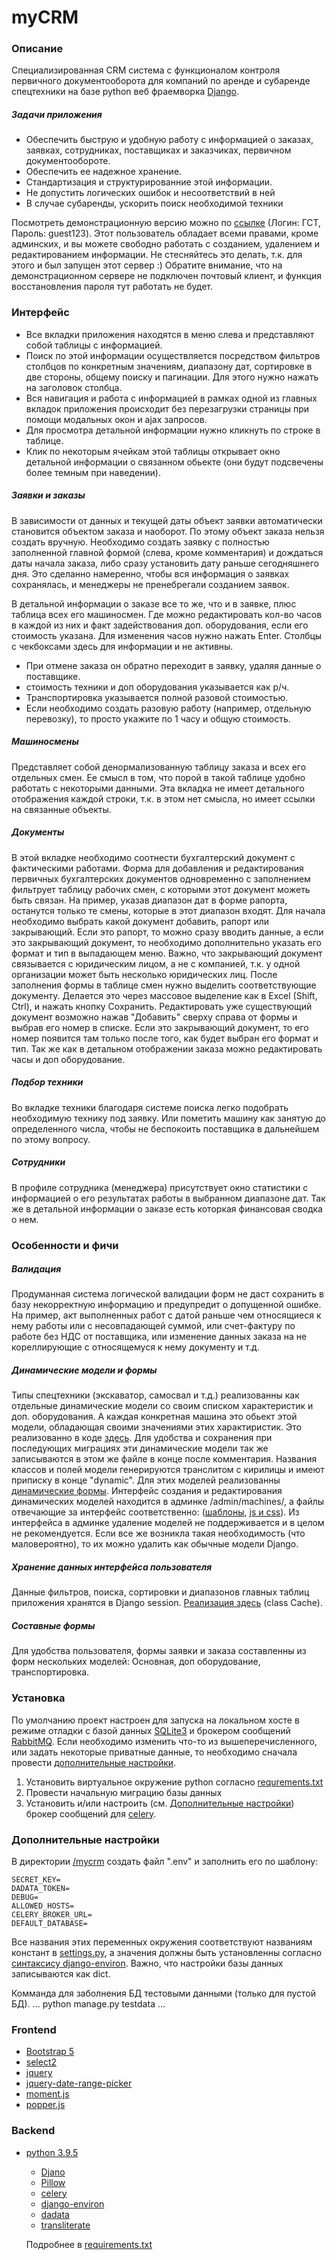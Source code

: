 # myCRM

### Описание

Специализированная CRM система с функционалом контроля первичного документооборота для компаний по аренде и субаренде спецтехники на базе python веб фраемворка [Django](https://www.djangoproject.com/).
##### Задачи приложения
- Обеспечить быструю и удобную работу с информацией о заказах, заявках, сотрудниках, поставщиках и заказчиках, первичном документообороте.
- Обеспечить ее надежное хранение.
- Стандартизация и структурированние этой информации.
- Не допустить логических ошибок и несоответствий в ней
- В случае субаренды, ускорить поиск необходимой техники

Посмотреть демонстрационную версию можно по [ссылке](https://ilovejquery.ru/) (Логин: ГСТ, Пароль: guest123). Этот пользователь обладает всеми правами, кроме админских, и вы можете свободно работать с созданием, удалением и редактированием информации. Не стесняйтесь это делать, т.к. для этого и был запущен этот сервер :) Обратите внимание, что на демонстрационном сервере не подключен почтовый клиент, и функция восстановления пароля тут работать не будет.

### Интерфейс

- Все вкладки приложения находятся в меню слева и представляют собой таблицы с информацией.
- Поиск по этой информации осуществляется посредством фильтров столбцов по конкретным значениям, диапазону дат, сортировке в две стороны, общему поиску и пагинации. Для этого нужно нажать на заголовок столбца.
- Вся навигация и работа с информацией в рамках одной из главных вкладок приложения происходит без перезагрузки страницы при помощи модальных окон и ajax запросов.
- Для просмотра детальной информации нужно кликнуть по строке в таблице.
- Клик по некоторым ячейкам этой таблицы открывает окно детальной информации о связанном обьекте (они будут подсвечены более темным при наведении).

##### Заявки и заказы
В зависимости от данных и текущей даты объект заявки автоматически становится объектом заказа и наоборот. По этому объект заказа нельзя создать вручную. Необходимо создать заявку с полностью заполненной главной формой (слева, кроме комментария) и дождаться даты начала заказа, либо сразу установить дату раньше сегодняшнего дня. Это сделанно намеренно, чтобы вся информация о заявках сохранялась, и менеджеры не пренебрегали созданием заявок.

В детальной информации о заказе все то же, что и в заявке, плюс таблица всех его машиносмен. Где можно редактировать кол-во часов в каждой из них и факт задействования доп. оборудования, если его стоимость указана. Для изменения часов нужно нажать Enter. Столбцы с чекбоксами здесь для информации и не активны.

- При отмене заказа он обратно переходит в заявку, удаляя данные о поставщике.
- стоимость техники и доп оборудования указывается как р/ч.
- Транспортировка указывается полной разовой стоимостью.
- Если необходимо создать разовую работу (например, отдельную перевозку), то просто укажите по 1 часу и общую стоимость.

##### Машиносмены
Представляет собой денормализованную таблицу заказа и всех его отдельных смен. Ее смысл в том, что порой в такой таблице удобно работать с некоторыми данными. Эта вкладка не имеет детального отображения каждой строки, т.к. в этом нет смысла, но имеет ссылки на связанные объекты.
##### Документы
В этой вкладке необходимо соотнести бухгалтерский документ с фактическими работами. Форма для добавления и редактирования первичных бухгалтерских документов одновременно с заполнением фильтрует таблицу рабочих смен, с которыми этот документ можеть быть связан. На пример, указав диапазон дат в форме рапорта, останутся только те смены, которые в этот диапазон входят. Для начала необходимо выбрать какой документ добавить, рапорт или закрывающий. Если это рапорт, то можно сразу вводить данные, а если это закрывающий документ, то необходимо дополнительно указать его формат и тип в выпадающем меню. Важно, что закрывающий документ связывается с юридическим лицом, а не с компанией, т.к. у одной организации может быть несколько юридических лиц. После заполнения формы в таблице смен нужно выделить соответствующие документу. Делается это через массовое выделение как в Excel (Shift, Ctrl), и нажать кнопку Сохранить. Редактировать уже существующий документ возможно нажав "Добавить" сверху справа от формы и выбрав его номер в списке. Если это закрывающий документ, то его номер появится там только после того, как будет выбран его формат и тип. Так же как в детальном отображении заказа можно редактировать часы и доп оборудование.
##### Подбор техники
Во вкладке техники благодаря системе поиска легко подобрать необходимую технику под заявку. Или пометить машину как занятую до определенного числа, чтобы не беспокоить поставщика в дальнейшем по этому вопросу.
##### Сотрудники
В профиле сотрудника (менеджера) присутствует окно статистики с информацией о его результатах работы в выбранном диапазоне дат. Так же в детальной информации о заказе есть которкая финансовая сводка о нем.

### Особенности и фичи

##### Валидация
Продуманная система логической валидации форм не даст сохранить в базу некорректную информацию и предупредит о допущенной ошибке. На пример, акт выполненных работ с датой раньше чем относящиеся к нему работы или с несовпадающей суммой, или счет-фактуру по работе без НДС от поставщика, или изменение данных заказа на не кореллирующие с относящемуся к нему документу и т.д.
##### Динамические модели и формы
Типы спецтехники (экскаватор, самосвал и т.д.) реализованны как отдельные динамические модели со своим списком характеристик и доп. оборудования. А каждая конкретная машина это обьект этой модели, обладающая своими значениями этих характиристик. Это реализованно в коде [здесь](machines/models.py). Для удобства и сохранения при последующих миграциях эти динамические модели так же записываются в этом же файле в конце после комментария. Названия классов и полей модели генерируются транслитом с кирилицы и имеют приписку в конце "dynamic". Для этих моделей реализованны [динамические формы](machines/forms.py). Интерфейс создания и редактирования динамических моделей находится в админке /admin/machines/, а файлы отвечающие за интерфейс соответственно: ([шаблоны](machines/templates/admin/), [js и css](machines/static/admin/)). Из интерфейса в админке удаление моделей не поддерживается и в целом не рекомендуется. Если все же возникла такая необходимость (что маловероятно), то их можно удалить как обычные модели Django.
##### Хранение данных интерфейса пользователя
Данные фильтров, поиска, сортировки и диапазонов главных таблиц приложения хранятся в Django session. [Реализация здесь](mainapp/utils.py) (class Cache).
##### Составные формы
Для удобства пользователя, формы заявки и заказа составленны из форм нескольких моделей: Основная, доп оборудование, транспортировка.

### Установка

По умолчанию проект настроен для запуска на локальном хосте в режиме отладки с базой данных [SQLite3](https://www.sqlite.org/index.html) и брокером сообщений [RabbitMQ](https://www.rabbitmq.com/). Если необходимо изменить что-то из вышеперечисленного, или задать некоторые приватные данные, то необходимо сначала провести [дополнительные настройки](#дополнительные-настройки).

1. Установить виртуальное окружение python согласно [requrements.txt](requrements.txt)
2. Провести начальную миграцию базы данных
3. Установить и/или настроить (см. [Дополнительные настройки](#дополнительные-настройки)) брокер сообщений для [celery](https://docs.celeryproject.org/en/stable/).

### Дополнительные настройки

В директории [/mycrm](mycrm/) создать файл ".env" и заполнить его по шаблону:

```
SECRET_KEY=
DADATA_TOKEN=
DEBUG=
ALLOWED_HOSTS=
CELERY_BROKER_URL=
DEFAULT_DATABASE=
```

Все названия этих переменных окружения соответствуют названиям констант в [settings.py](mycrm/settings.py), а значения должны быть установленны согласно [синтаксису django-environ](https://django-environ.readthedocs.io/en/latest/).
Важно, что настройки базы данных записываются как dict.

Комманда для заболнения БД тестовыми данными (только для пустой БД).
...
python manage.py testdata
...

### Frontend

- [Bootstrap 5](https://getbootstrap.com/)
- [select2](https://select2.org/)
- [jquery](https://jquery.com/)
- [jquery-date-range-picker](https://github.com/longbill/jquery-date-range-picker)
- [moment.js](https://momentjs.com/)
- [popper.js](https://popper.js.org/)

### Backend

- [python 3.9.5](https://www.python.org/downloads/release/python-395/)
    - [Djano](https://www.djangoproject.com/)
    - [Pillow](https://pillow.readthedocs.io/en/stable/)
    - [celery](https://docs.celeryproject.org/en/stable/)
    - [django-environ](https://django-environ.readthedocs.io/en/latest/)
    - [dadata](https://dadata.ru/api/)
    - [transliterate](https://pypi.org/project/transliterate/)

    Подробнее в [requirements.txt](requirements.txt)
